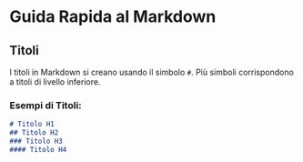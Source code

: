 # Guida Rapida al Markdown

## Titoli
I titoli in Markdown si creano usando il simbolo `#`. Più simboli corrispondono a titoli di livello inferiore.

### Esempi di Titoli:
```markdown
# Titolo H1
## Titolo H2
### Titolo H3
#### Titolo H4
